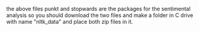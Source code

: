 the above files punkt and stopwards are the packages for the sentimental analysis so you should download the two files and make a folder in C drive with name "nltk_data" and place both zip files in it.

